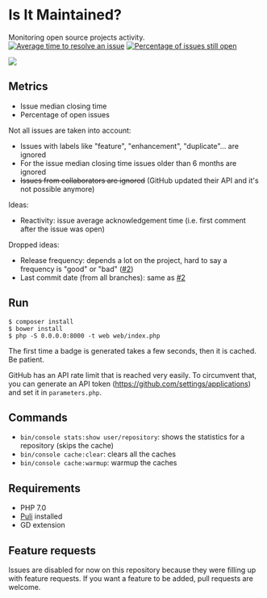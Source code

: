 # Is It Maintained?

Monitoring open source projects activity.
[![Average time to resolve an issue](http://isitmaintained.com/badge/resolution/mnapoli/IsItMaintained.svg)](http://isitmaintained.com/project/mnapoli/IsItMaintained "Average time to resolve an issue")
[![Percentage of issues still open](http://isitmaintained.com/badge/open/mnapoli/IsItMaintained.svg)](http://isitmaintained.com/project/mnapoli/IsItMaintained "Percentage of issues still open")

![](web/img/dude.png)

## Metrics

- Issue median closing time
- Percentage of open issues

Not all issues are taken into account:

- Issues with labels like "feature", "enhancement", "duplicate"… are ignored
- For the issue median closing time issues older than 6 months are ignored
- ~~Issues from collaborators are ignored~~ (GitHub updated their API and it's not possible anymore)

Ideas:

- Reactivity: issue average acknowledgement time (i.e. first comment after the issue was open)

Dropped ideas:

- Release frequency: depends a lot on the project, hard to say a frequency is "good" or "bad" ([#2](https://github.com/mnapoli/Maintained/issues/2))
- Last commit date (from all branches): same as [#2](https://github.com/mnapoli/Maintained/issues/2)

## Run

    $ composer install
    $ bower install
    $ php -S 0.0.0.0:8000 -t web web/index.php

The first time a badge is generated takes a few seconds, then it is cached. Be patient.

GitHub has an API rate limit that is reached very easily. To circumvent that, you can generate an
API token (https://github.com/settings/applications) and set it in `parameters.php`.

## Commands

- `bin/console stats:show user/repository`: shows the statistics for a repository (skips the cache)
- `bin/console cache:clear`: clears all the caches
- `bin/console cache:warmup`: warmup the caches

## Requirements

- PHP 7.0
- [Puli](http://puli.io) installed
- GD extension

## Feature requests

Issues are disabled for now on this repository because they were filling up with feature requests. If you want a feature to be added, pull requests are welcome.
